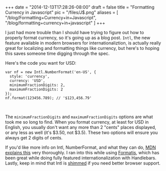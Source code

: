
+++
date = "2014-12-13T17:28:26-08:00"
draft = false
title = "Formatting Currency in Javascript"
pic = "/files/J$.png"
aliases = [
  "/blog/Formatting+Currency+in+Javascript",
  "/blog/formatting+currency+in+javascript"
]
+++

<p>I just had more trouble than I should have trying to figure out how to properly format currency, so it's going up as a blog post.  <code>Intl</code>, the new feature available in modern browsers for internationaliztion, is actually really great for localizing and formatting things like currency, but here's to hoping this saves someone time digging through the spec.</p>

<p>Here's the code you want for USD:</p>

<pre><code>var nf = new Intl.NumberFormat('en-US', {
  style: 'currency',
  currency: 'USD',
  minimumFractionDigits: 2,
  maximumFractionDigits: 2
});
nf.format(123456.789); // '$123,456.79'
</code></pre>
<br>
<p>The <code>minimumFractionDigits</code> and <code>maximumFractionDigits</code> options are what took me so long to find.  When you format currency, at least for USD in English, you usually don't want any more than 2 "cents" places displayed, or any less as well (it's $3.50, not $3.5).  These two options will ensure you always get 2 digits of cents.</p>

<p>If you'd like more info on Intl, NumberFormat, and what they can do, <a href="https://developer.mozilla.org/en-US/docs/Web/JavaScript/Reference/Global_Objects/NumberFormat">MDN explains this</a> very thoroughly.  I ran into this while using <a href="http://formatjs.io/">Formatjs</a>, which has been great while doing fully featured internationalization with Handlebars.  Lastly, keep in mind that Intl is <a href="https://github.com/andyearnshaw/Intl.js/">shimmed</a> if you need better browser support.</p>